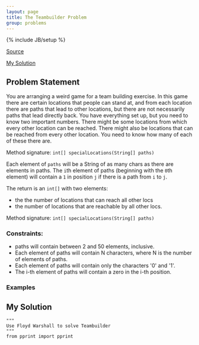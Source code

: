 ```yaml
---
layout: page
title: The Teambuilder Problem
group: problems
---
```

{% include JB/setup %}


[Source](http://community.topcoder.com/stat?c=problem_statement&pm=2356&rd=4740)

[My Solution](#solution)


## Problem Statement

You are arranging a weird game for a team building exercise. In this game there are certain locations that people can stand at, and from each location there are paths that lead to other locations, but there are not necessarily paths that lead directly back. You have everything set up, but you need to know two important numbers. There might be some locations from which every other location can be reached. There might also be locations that can be reached from every other location. You need to know how many of each of these there are.

Method signature:   `int[] specialLocations(String[] paths)`

Each element of `paths` will be a String of as many chars as there are elements in paths. The `i`th element of paths (beginning with the `0`th element) will contain a `1` in position `j` if there is a path from `i` to `j`.

The return is an `int[]` with two elements:
  - the the number of locations that can reach all other locs
  - the number of locations that are reachable by all other locs. 

Method signature: `int[] specialLocations(String[] paths)`

### Constraints:

- paths will contain between 2 and 50 elements, inclusive.
- Each element of paths will contain N characters, where N is the number of elements of paths.
- Each element of paths will contain only the characters '0' and '1'.
- The i-th element of paths will contain a zero in the i-th position.
 
### Examples

<!-- - Example 0  
        
  `{"010","000","110"}`
  Returns: `{1, 1}`
  Locations 0 and 2 can both reach location 1, and location 2 can reach both of the other locations, so we return `{1, 1}.

- Example 1  
        
  `{"0010","1000","1100","1000"}`
  Returns: `{1, 3}`
  Only location 3 is able to reach all of the other locations, but it must take more than one path to reach locations 1 and 2. Locations 0, 1, and 2 are reachable by all other locations. The method returns `{1, 3}`.

- Example 2  
        
  `{"01000","00100","00010","00001","10000"}`
  Returns: `{5, 5}`
  Each location can reach one other, and the last one can reach the first, so all of them can reach all of the others.

- Example 3

  `{"0110000","1000100","0000001","0010000","0110000","1000010","0001000"}`
  Returns: `{1, 3}`
 -->

## <a name="solution"></a> My Solution 


    """
    Use Floyd Warshall to solve Teambuilder
    """
    from pprint import pprint


<!--     def chars_to_adj_matrix(*paths):
        return {v1: {v2: float('inf') if v1 != v2 and paths[v1][v2] == '0'
                                      else int(paths[v1][v2])
                     for v2 in range(len(paths))}
                for v1 in range(len(paths))}


    def floyd(adj_matrix):
        vertices = adj_matrix.keys()
        d = adj_matrix
        for v2 in vertices:
            d = {v1: {v3: min(d[v1][v3], d[v1][v2] + d[v2][v3])
                      for v3 in vertices}
                 for v1 in vertices}
        return d


    def get_results(floyd_graph):
        reach_all, by_all = 0, 0
        for vert in floyd_graph.keys():
            if not [v for v in floyd_graph[vert].values() if v == float('inf')]:
                reach_all += 1

        return reach_all, by_all


    if __name__ == '__main__':
        """
        Test the solutions from the probs given examples.
        'results' = (count-can-reach-all, count-reachable-by-all)
        """

        test = (
            {'paths': ("010", "000", "110"),
             'results': (1, 1)},
            {'paths': ("0010", "1000", "1100", "1000"),
             'results': (1, 3)},
            {'paths': ("01000", "00100", "00010", "00001", "10000"),
             'results': (5, 5)},
            {'paths': ("0110000", "1000100", "0000001",
                       "0010000", "0110000", "1000010", "0001000"),
             'results': (1, 3)}
        )

        for test in test:
            print "\nPaths:"
            pprint(test['paths'])

            print "\nAdj Matrix:"
            matrix = chars_to_adj_matrix(*test['paths'])
            pprint(matrix)

            print "\nFloyd"
            floyd_graph = floyd(matrix)
            pprint(floyd_graph)

            print "\nResults"
            r = get_results(floyd_graph)

            print("Can reach all", r[0])
            assert(r[0] == test['results'][0])

            # print("Reachable by all", r[1])
            # assert(r[1] == test['results'][1])
 -->

